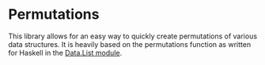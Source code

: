 # Permutations

This library allows for an easy way to quickly create permutations of various 
data structures. It is heavily based on the permutations function as written for 
Haskell in the [Data.List module](https://hackage.haskell.org/package/base-4.17.0.0/docs/src/Data.OldList.html#permutations).
